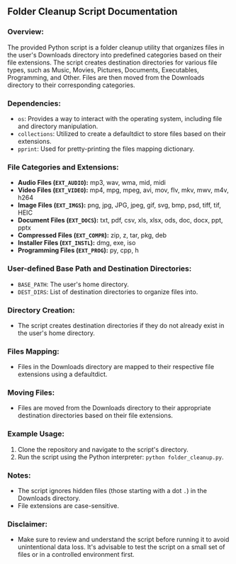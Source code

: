 ## Folder Cleanup Script Documentation

### Overview:

The provided Python script is a folder cleanup utility that organizes files in the user's Downloads directory into predefined categories based on their file extensions. The script creates destination directories for various file types, such as Music, Movies, Pictures, Documents, Executables, Programming, and Other. Files are then moved from the Downloads directory to their corresponding categories.

### Dependencies:

- `os`: Provides a way to interact with the operating system, including file and directory manipulation.
- `collections`: Utilized to create a defaultdict to store files based on their extensions.
- `pprint`: Used for pretty-printing the files mapping dictionary.

### File Categories and Extensions:

- **Audio Files (`EXT_AUDIO`):** mp3, wav, wma, mid, midi
- **Video Files (`EXT_VIDEO`):** mp4, mpg, mpeg, avi, mov, flv, mkv, mwv, m4v, h264
- **Image Files (`EXT_IMGS`):** png, jpg, JPG, jpeg, gif, svg, bmp, psd, tiff, tif, HEIC
- **Document Files (`EXT_DOCS`):** txt, pdf, csv, xls, xlsx, ods, doc, docx, ppt, pptx
- **Compressed Files (`EXT_COMPR`):** zip, z, tar, pkg, deb
- **Installer Files (`EXT_INSTL`):** dmg, exe, iso
- **Programming Files (`EXT_PROG`):** py, cpp, h

### User-defined Base Path and Destination Directories:

- `BASE_PATH`: The user's home directory.
- `DEST_DIRS`: List of destination directories to organize files into.

### Directory Creation:

- The script creates destination directories if they do not already exist in the user's home directory.

### Files Mapping:

- Files in the Downloads directory are mapped to their respective file extensions using a defaultdict.

### Moving Files:

- Files are moved from the Downloads directory to their appropriate destination directories based on their file extensions.

### Example Usage:

1. Clone the repository and navigate to the script's directory.
2. Run the script using the Python interpreter: `python folder_cleanup.py`.

### Notes:

- The script ignores hidden files (those starting with a dot `.`) in the Downloads directory.
- File extensions are case-sensitive.

### Disclaimer:

- Make sure to review and understand the script before running it to avoid unintentional data loss. It's advisable to test the script on a small set of files or in a controlled environment first.
